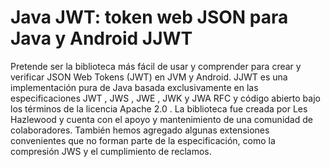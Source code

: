 # Java JWT: token web JSON para Java y Android JJWT
Pretende ser la biblioteca más fácil de usar y comprender para crear y verificar JSON Web Tokens (JWT) en JVM y Android.  JJWT es una implementación pura de Java basada exclusivamente en las especificaciones JWT , JWS , JWE , JWK y JWA RFC y código abierto bajo los términos de la licencia Apache 2.0 .  La biblioteca fue creada por Les Hazlewood y cuenta con el apoyo y mantenimiento de una comunidad de colaboradores.  También hemos agregado algunas extensiones convenientes que no forman parte de la especificación, como la compresión JWS y el cumplimiento de reclamos.
